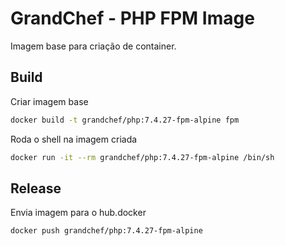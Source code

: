 # GrandChef - PHP FPM Image
Imagem base para criação de container.

## Build

Criar imagem base
```sh
docker build -t grandchef/php:7.4.27-fpm-alpine fpm
```

Roda o shell na imagem criada
```sh
docker run -it --rm grandchef/php:7.4.27-fpm-alpine /bin/sh
```

## Release

Envia imagem para o hub.docker
```sh
docker push grandchef/php:7.4.27-fpm-alpine
```
